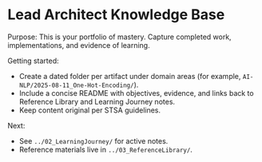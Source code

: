 # Lead Architect Knowledge Base

Purpose: This is your portfolio of mastery. Capture completed work, implementations, and evidence of learning.

Getting started:

- Create a dated folder per artifact under domain areas (for example, `AI-NLP/2025-08-11_One-Hot-Encoding/`).
- Include a concise README with objectives, evidence, and links back to Reference Library and Learning Journey notes.
- Keep content original per STSA guidelines.

Next:

- See `../02_LearningJourney/` for active notes.
- Reference materials live in `../03_ReferenceLibrary/`.
